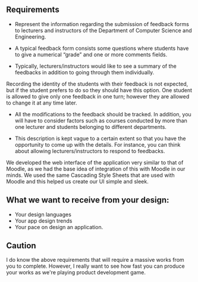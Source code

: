 
## Requirements

* Represent the information regarding the submission of feedback forms to lecturers and instructors of the Department of Computer Science and Engineering.

* A typical feedback form consists some questions where students have to give a numerical “grade” and one or more comments fields.

* Typically, lecturers/instructors would like to see a summary of the feedbacks in addition to going through them individually.

Recording the identity of the students with their feedback is not expected, but if the student prefers to do so they should have this option. One student is allowed to give only one feedback in one turn; however they are allowed to change it at any time later.

* All the modifications to the feedback should be tracked. In addition, you will have to consider factors such as courses conducted by more than one lecturer and students belonging to different departments.

* This description is kept vague to a certain extent so that you have the opportunity to come up with the details. For instance, you can think about allowing lecturers/instructors to respond to feedbacks.

We developed the web interface of the application very similar to that of Moodle, as we had the base idea of integration of this with Moodle in our minds. We used the same Cascading Style Sheets that are used with Moodle and this helped us create our UI simple and sleek.

## What we want to receive from your design:
* Your design languages
* Your app design trends
* Your pace on design an application.

## Caution
I do know the above requirements that will require a massive works from you to complete. However, I really want to see how fast you can produce your works as we're playing product development game.


